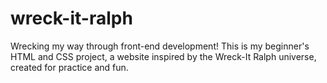 # wreck-it-ralph
 Wrecking my way through front-end development! This is my beginner's HTML and CSS project, a website inspired by the Wreck-It Ralph universe, created for practice and fun.
